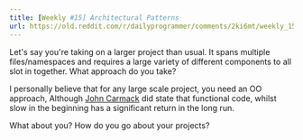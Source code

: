 ```yaml
---
title: [Weekly #15] Architectural Patterns
url: https://old.reddit.com/r/dailyprogrammer/comments/2ki6mt/weekly_15_architectural_patterns/
---
```


Let's say you're taking on a larger project than usual. It spans multiple files/namespaces and requires a large variety of different components to all slot in together. What approach do you take?

I personally believe that for any large scale project, you need an OO approach, Although [John Carmack](https://www.youtube.com/watch?v=1PhArSujR_A) did state that functional code, whilst slow in the beginning has a significant return in the long run. 

What about you? How do you go about your projects?